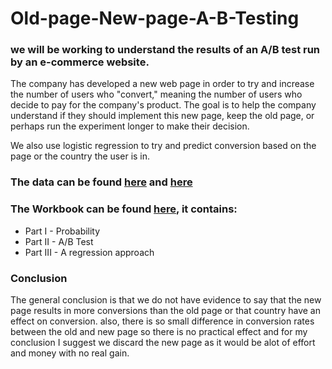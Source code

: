 # Old-page-New-page-A-B-Testing
### we will be working to understand the results of an A/B test run by an e-commerce website.

The company has developed a new web page in order to try and increase the number of users who "convert," meaning the number of users who decide to pay for the company's product. The goal is to help the company understand if they should implement this new page, keep the old page, or perhaps run the experiment longer to make their decision.

We also use logistic regression to try and predict conversion based on the page or the country the user is in.

### The data can be found [here](https://github.com/SalmaAlmasry/Old-page-New-page-A-B-Testing/blob/main/ab_data.csv) and [here](https://github.com/SalmaAlmasry/Old-page-New-page-A-B-Testing/blob/main/countries.csv)

### The Workbook can be found [here](https://github.com/SalmaAlmasry/Old-page-New-page-A-B-Testing/blob/main/Analyze_ab_test_results_notebook.ipynb), it contains: 
  - Part I - Probability
  - Part II - A/B Test
  - Part III - A regression approach

### Conclusion 
The general conclusion is that we do not have evidence to say that the new page results in more conversions than the old page or that country have an effect on conversion. also, there is so small difference in conversion rates between the old and new page so there is no practical effect and for my conclusion I suggest we discard the new page as it would be alot of effort and money with no real gain.

